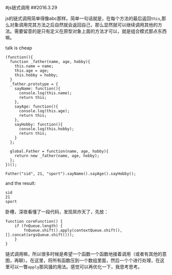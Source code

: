 #js链式调用
##2016.3.29

js的链式调用简单得像abc那样。简单一句话就是，在每个方法的最后返回`this`,那么对象调用完其方法之后自然就会返回自己，那么显然就可以继续调用其他的方法。需要留意的是只有定义在原型对象上面的方法才可以，就是组合模式那点东西嘛。

talk is cheap
```
(function(){
  function _father(name, age, hobby){
    this.name = name;
    this.age = age;
    this.hobby = hobby;
  }
  _father.prototype = {
    sayName: function(){
      console.log(this.name);
      return this;
    },
    sayAge: function(){
      console.log(this.age);
      return this;
    },
    sayHobby: function(){
      console.log(this.hobby);
      return this;
    }
  };

  global.Father = function(name, age, hobby){
    return new _father(name, age, hobby);
  };
})();

Father("sid", 21, "sport").sayName().sayAge().sayHobby();
```
and the result:
```
sid
21
sport
```

卧槽，深夜看懂了一段代码，发现屌炸天了，先放：
```
function coreFunction() {
    if (fnQueue.length) {
        fnQueue.shift().apply(contextQueue.shift(), [].concat(argsQueue.shift()));
    }
}
```

链式调用嘛，所以很多时候是希望一个函数一个函数地接着调用（或者有其他的意图，再聊）。在这里，将所有函数压到一个数组里面，然后一个个进行处理，在这里可以一瞥`apply`那风骚的用法。感觉可以再优化一下，我思考思考。
